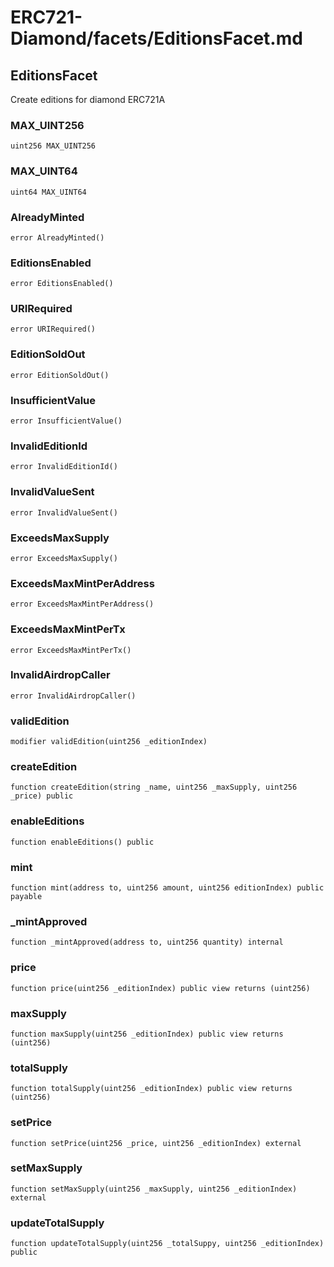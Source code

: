 # ERC721-Diamond/facets/EditionsFacet.md

## EditionsFacet

Create editions for diamond ERC721A

### MAX_UINT256

```solidity
uint256 MAX_UINT256
```

### MAX_UINT64

```solidity
uint64 MAX_UINT64
```

### AlreadyMinted

```solidity
error AlreadyMinted()
```

### EditionsEnabled

```solidity
error EditionsEnabled()
```

### URIRequired

```solidity
error URIRequired()
```

### EditionSoldOut

```solidity
error EditionSoldOut()
```

### InsufficientValue

```solidity
error InsufficientValue()
```

### InvalidEditionId

```solidity
error InvalidEditionId()
```

### InvalidValueSent

```solidity
error InvalidValueSent()
```

### ExceedsMaxSupply

```solidity
error ExceedsMaxSupply()
```

### ExceedsMaxMintPerAddress

```solidity
error ExceedsMaxMintPerAddress()
```

### ExceedsMaxMintPerTx

```solidity
error ExceedsMaxMintPerTx()
```

### InvalidAirdropCaller

```solidity
error InvalidAirdropCaller()
```

### validEdition

```solidity
modifier validEdition(uint256 _editionIndex)
```

### createEdition

```solidity
function createEdition(string _name, uint256 _maxSupply, uint256 _price) public
```

### enableEditions

```solidity
function enableEditions() public
```

### mint

```solidity
function mint(address to, uint256 amount, uint256 editionIndex) public payable
```

### \_mintApproved

```solidity
function _mintApproved(address to, uint256 quantity) internal
```

### price

```solidity
function price(uint256 _editionIndex) public view returns (uint256)
```

### maxSupply

```solidity
function maxSupply(uint256 _editionIndex) public view returns (uint256)
```

### totalSupply

```solidity
function totalSupply(uint256 _editionIndex) public view returns (uint256)
```

### setPrice

```solidity
function setPrice(uint256 _price, uint256 _editionIndex) external
```

### setMaxSupply

```solidity
function setMaxSupply(uint256 _maxSupply, uint256 _editionIndex) external
```

### updateTotalSupply

```solidity
function updateTotalSupply(uint256 _totalSuppy, uint256 _editionIndex) public
```
